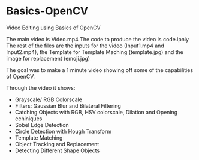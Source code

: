 # Basics-OpenCV
Video Editing using Basics of OpenCV

The main video is Video.mp4
The code to produce the video is code.ipniy
The rest of the files are the inputs for the video (Input1.mp4 and Input2.mp4), the Template for Template Maching (template.jpg) and the image for replacement (emoji.jpg)

The goal was to make a 1 minute video showing off some of the capabilities of OpenCV.

Through the video it shows:
- Grayscale/ RGB Colorscale
- Filters: Gaussian Blur and Bilateral Filtering
- Catching Objects with RGB, HSV colorscale, Dilation and Opening echiniques
- Sobel Edge Detection
- Circle Detection with Hough Transform
- Template Matching
- Object Tracking and Replacement
- Detecting Different Shape Objects
